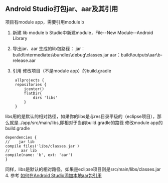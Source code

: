 Android Studio打包jar、aar及其引用
---------------------------
项目有module app，需要引用module b
1. 新建 lib module b
Studio中新建module，File--New Module--Android Library
2. 导出jar、aar
生成的lib包路径：
jar：build\intermediates\bundles\debug\classes.jar
aar：build\outputs\aar\b-release.aar
3. 引用
修改项目（不是module app）的build.gradle

	    allprojects {
	    repositories {
	        jcenter()
	        flatDir{
	            dirs 'libs'
	        }
	    }
libs用的是默认的相对路径，如果你的libs是与res目录平级的（eclipse项目），那么就是../app/src/main/libs,即相对于当前build.gradle的路径
修改module app的build.gradle

    dependencies {
    //    jar lib
    compile files('libs/classes.jar')
    //     aar lib
    compile(name: 'b', ext: 'aar')
    }
同样，libs是默认的相对路径，如果是eclipse项目则是src/main/libs/classes.jar
4. 参考
[如何在Android Studio添加本地aar包引用](http://jingyan.baidu.com/article/2a13832890d08f074a134ff0.html)
